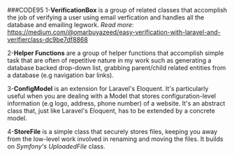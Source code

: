 ###CODE95
1-**VerificationBox** is a group of related classes that accomplish the job of verifying a user using email verfication and handles all the database and emailing legwork.
_Read more_: https://medium.com/@omarbuyazeed/easy-verification-with-laravel-and-verifierclass-dc9be7df8868

2-**Helper Functions** are a group of helper functions that accomplish simple task that are often of repetitive nature in my work such as generating a database backed drop-down list, grabbing parent/child related entities from a database (e.g navigation bar links).

3-**ConfigModel** is an extension for Laravel's Eloquent. It's particularly useful when you are dealing with a Model that stores configuration-level information (e.g logo, address, phone number) of a website. It's an abstract class that, just like Laravel's Eloquent, has to be extended by a concrete model.

4-**StoreFile** is a simple class that securely stores files, keeping you away from the low-level work involved in renaming and moving the files. It builds on _Symfony's UploadedFile_ class.
